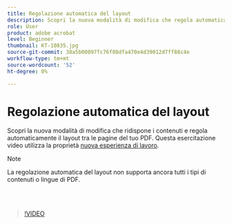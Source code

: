 ```yaml
---
title: Regolazione automatica del layout
description: Scopri la nuova modalità di modifica che regola automaticamente i contenuti
role: User
product: adobe acrobat
level: Beginner
thumbnail: KT-10835.jpg
source-git-commit: 38a5b00897fc76f08dfa470e4d39012d7ff88c4e
workflow-type: tm+mt
source-wordcount: '52'
ht-degree: 0%

---
```


# Regolazione automatica del layout

Scopri la nuova modalità di modifica che ridispone i contenuti e regola automaticamente il layout tra le pagine del tuo PDF. Questa esercitazione video utilizza la proprietà [nuova esperienza di lavoro](new-workspace.md).

>[!NOTE]
>
>La regolazione automatica del layout non supporta ancora tutti i tipi di contenuti o lingue di PDF.

<br> 

>[!VIDEO](https://video.tv.adobe.com/v/346975?hidetitle=true)
